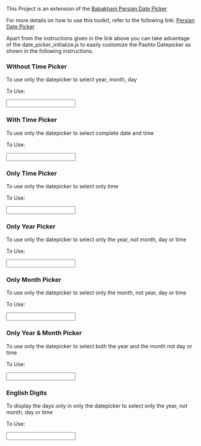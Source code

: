 This Project is an extension of the [Babakhani Persian Date Picker](http://babakhani.github.io/PersianWebToolkit/doc/datepicker/0.4.5/)

For more details on how to use this toolkit, refer to the following link: 
[Persian Date Picker](http://babakhani.github.io/PersianWebToolkit/doc/datepicker/0.4.5/)

Apart from the instructions given in the link above you can take advantage of the date_picker_initialize.js to easily customize the Pashto Datepicker as shown in the following instructions.
### Without Time Picker

To use only the datepicker to select year, month, day  

To Use: 

<input class="pashto_datepicker" type="text">

### With Time Picker

To use only the datepicker to select complete date and time  

To Use:

<input class="pashto_datetimepicker" type="text">

### Only Time Picker

To use only the datepicker to select only time  

To Use:

<input class="pashto_timepicker" type="text">

### Only Year Picker

To use only the datepicker to select only the year, not month, day or time  

To Use:

<input class="pashto_yearpicker" type="text">

### Only Month Picker

To use only the datepicker to select only the month, not year, day or time  

To Use:

<input class="pashto_monthpicker" type="text">

### Only Year & Month Picker

To use only the datepicker to select both the year and the month not day or time  

To Use:

<input class="pashto_yearandmonthpicker" type="text">

### English Digits

To display the days only in only the datepicker to select only the year, not month, day or time  

To Use:

<input class="pashto_englishdigitpicker" type="text">
